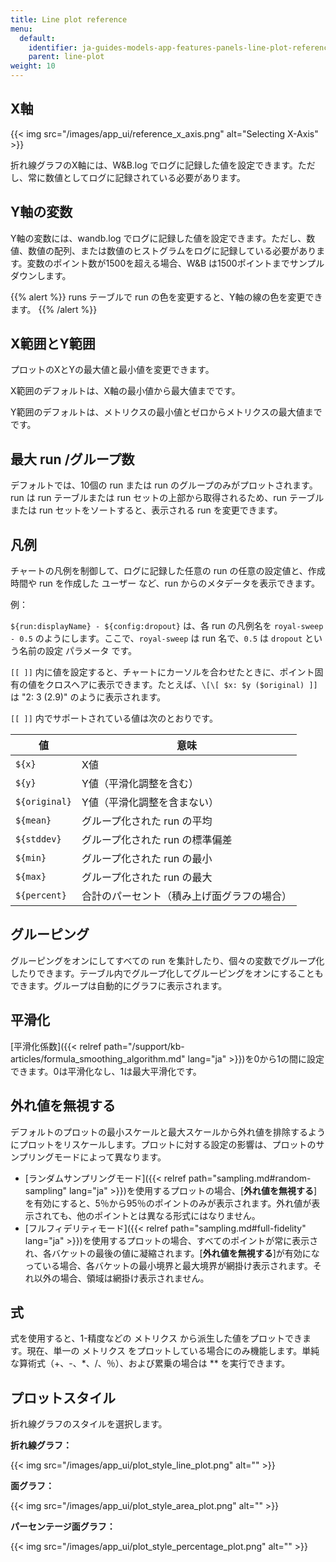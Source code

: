 ```yaml
---
title: Line plot reference
menu:
  default:
    identifier: ja-guides-models-app-features-panels-line-plot-reference
    parent: line-plot
weight: 10
---
```


## X軸

{{< img src="/images/app_ui/reference_x_axis.png" alt="Selecting X-Axis" >}}

折れ線グラフのX軸には、W&B.log でログに記録した値を設定できます。ただし、常に数値としてログに記録されている必要があります。

## Y軸の変数

Y軸の変数には、wandb.log でログに記録した値を設定できます。ただし、数値、数値の配列、または数値のヒストグラムをログに記録している必要があります。変数のポイント数が1500を超える場合、W&B は1500ポイントまでサンプルダウンします。

{{% alert %}}
runs テーブルで run の色を変更すると、Y軸の線の色を変更できます。
{{% /alert %}}

## X範囲とY範囲

プロットのXとYの最大値と最小値を変更できます。

X範囲のデフォルトは、X軸の最小値から最大値までです。

Y範囲のデフォルトは、メトリクスの最小値とゼロからメトリクスの最大値までです。

## 最大 run /グループ数

デフォルトでは、10個の run または run のグループのみがプロットされます。run は run テーブルまたは run セットの上部から取得されるため、run テーブルまたは run セットをソートすると、表示される run を変更できます。

## 凡例

チャートの凡例を制御して、ログに記録した任意の run の任意の設定値と、作成時間や run を作成した ユーザー など、run からのメタデータを表示できます。

例：

`${run:displayName} - ${config:dropout}` は、各 run の凡例名を `royal-sweep - 0.5` のようにします。ここで、`royal-sweep` は run 名で、`0.5` は `dropout` という名前の設定 パラメータ です。

`[[ ]]` 内に値を設定すると、チャートにカーソルを合わせたときに、ポイント固有の値をクロスヘアに表示できます。たとえば、`\[\[ $x: $y ($original) ]]` は "2: 3 (2.9)" のように表示されます。

`[[ ]]` 内でサポートされている値は次のとおりです。

| 値            | 意味                                         |
| ------------- | -------------------------------------------- |
| `${x}`       | X値                                          |
| `${y}`       | Y値（平滑化調整を含む）                        |
| `${original}`| Y値（平滑化調整を含まない）                    |
| `${mean}`    | グループ化された run の平均                     |
| `${stddev}`  | グループ化された run の標準偏差                   |
| `${min}`     | グループ化された run の最小                     |
| `${max}`     | グループ化された run の最大                     |
| `${percent}` | 合計のパーセント（積み上げ面グラフの場合）          |

## グルーピング

グルーピングをオンにしてすべての run を集計したり、個々の変数でグループ化したりできます。テーブル内でグループ化してグルーピングをオンにすることもできます。グループは自動的にグラフに表示されます。

## 平滑化

[平滑化係数]({{< relref path="/support/kb-articles/formula_smoothing_algorithm.md" lang="ja" >}})を0から1の間に設定できます。0は平滑化なし、1は最大平滑化です。

## 外れ値を無視する

デフォルトのプロットの最小スケールと最大スケールから外れ値を排除するようにプロットをリスケールします。プロットに対する設定の影響は、プロットのサンプリングモードによって異なります。

- [ランダムサンプリングモード]({{< relref path="sampling.md#random-sampling" lang="ja" >}})を使用するプロットの場合、[**外れ値を無視する**]を有効にすると、5％から95％のポイントのみが表示されます。外れ値が表示されても、他のポイントとは異なる形式にはなりません。
- [フルフィデリティモード]({{< relref path="sampling.md#full-fidelity" lang="ja" >}})を使用するプロットの場合、すべてのポイントが常に表示され、各バケットの最後の値に凝縮されます。[**外れ値を無視する**]が有効になっている場合、各バケットの最小境界と最大境界が網掛け表示されます。それ以外の場合、領域は網掛け表示されません。

## 式

式を使用すると、1-精度などの メトリクス から派生した値をプロットできます。現在、単一の メトリクス をプロットしている場合にのみ機能します。単純な算術式（+、-、\*、/、％）、および累乗の場合は \*\* を実行できます。

## プロットスタイル

折れ線グラフのスタイルを選択します。

**折れ線グラフ：**

{{< img src="/images/app_ui/plot_style_line_plot.png" alt="" >}}

**面グラフ：**

{{< img src="/images/app_ui/plot_style_area_plot.png" alt="" >}}

**パーセンテージ面グラフ：**

{{< img src="/images/app_ui/plot_style_percentage_plot.png" alt="" >}}
